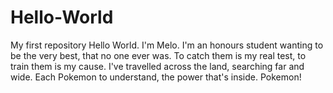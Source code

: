 # Hello-World
My first repository
Hello World. I'm Melo. I'm an honours student wanting to be the very best, that no one ever was. To catch them is my real test, to train them is my cause. I've travelled across the land, searching far and wide. Each Pokemon to understand, the power that's inside. Pokemon!
